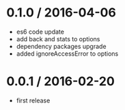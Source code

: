 0.1.0 / 2016-04-06
==================
  * es6 code update
  * add back and stats to options
  * dependency packages upgrade
  * added ignoreAccessError to options

0.0.1 / 2016-02-20
==================

  * first release
